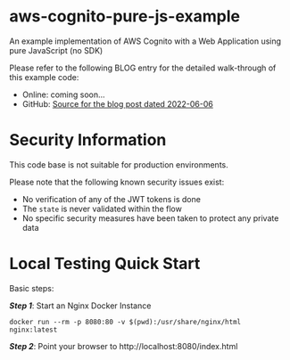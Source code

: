 # aws-cognito-pure-js-example

An example implementation of AWS Cognito with a Web Application using pure JavaScript (no SDK)

Please refer to the following BLOG entry for the detailed walk-through of this example code:

* Online: coming soon...
* GitHub: [Source for the blog post dated 2022-06-06](https://github.com/nicc777/nicc777-com-site/blob/main/site-src/docs/blog/2022/2022-06-06.md)

# Security Information

This code base is not suitable for production environments. 

Please note that the following known security issues exist:

* No verification of any of the JWT tokens is done
* The `state` is never validated within the flow
* No specific security measures have been taken to protect any private data

# Local Testing Quick Start

Basic steps:

_**Step 1**_: Start an Nginx Docker Instance

```shell
docker run --rm -p 8080:80 -v $(pwd):/usr/share/nginx/html nginx:latest
```

_**Step 2**_: Point your browser to http://localhost:8080/index.html
